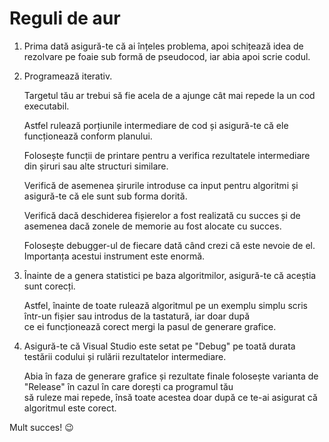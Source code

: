 # Reguli de aur

1)  Prima dată asigură-te că ai înțeles problema, apoi schițează idea de rezolvare pe foaie sub formă de pseudocod, iar abia apoi scrie codul. 
  
2) Programează iterativ.  
  
    Targetul tău ar trebui să fie acela de a ajunge cât mai repede la un cod executabil. 
     
    Astfel rulează porțiunile intermediare de cod și asigură-te că ele funcționează conform planului. 
     
    Folosește funcții de printare pentru a verifica rezultatele intermediare din șiruri sau alte structuri similare. 
     
    Verifică de asemenea șirurile introduse ca input pentru algoritmi și asigură-te că ele sunt sub forma dorită. 
    
    Verifică dacă deschiderea fișierelor a fost realizată cu succes și de asemenea dacă zonele de memorie au fost alocate cu succes.  
    
    Folosește debugger-ul de fiecare dată când crezi că este nevoie de el. Importanța acestui instrument este enormă. 
     
3) Înainte de a genera statistici pe baza algoritmilor, asigură-te că aceștia sunt corecți. 
  
    Astfel, înainte de toate rulează algoritmul pe un exemplu simplu scris într-un fișier sau introdus de la tastatură, iar doar după  
    ce ei funcționează corect mergi la pasul de generare grafice. 
     
4) Asigură-te că Visual Studio este setat pe "Debug" pe toată durata testării codului și rulării rezultatelor intermediare. 
  
    Abia în faza de generare grafice și rezultate finale folosește varianta de "Release" în cazul în care dorești ca programul tău  
    să ruleze mai repede, însă toate acestea doar după ce te-ai asigurat că algoritmul este corect. 


  Mult succes! :wink:
